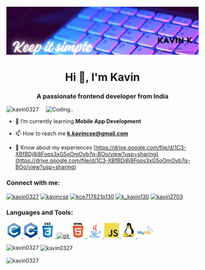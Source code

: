 ![logo](https://github.com/Kavin0327/Kavin0327/blob/main/Banner%20image.png)
<h1 align="center">Hi 👋, I'm Kavin</h1>
<h3 align="center">A passionate frontend developer from India</h3>
<img align="right" alt="Coding.." width="400" src="https://user-images.githubusercontent.com/55389276/140866485-8fb1c876-9a8f-4d6a-98dc-08c4981eaf70.gif">
<p align="left"> <img src="https://komarev.com/ghpvc/?username=kavin0327&label=Profile%20views&color=0e75b6&style=flat" alt="kavin0327" /> </p>

- 🌱 I’m currently learning **Mobile App Development**

- 📫 How to reach me **k.kavincse@gmail.com**

- 📄 Know about my experiences [https://drive.google.com/file/d/1C3-XBfBDj8i8Fops3xG5oOmOvb7q-BOo/view?usp=sharing](https://drive.google.com/file/d/1C3-XBfBDj8i8Fops3xG5oOmOvb7q-BOo/view?usp=sharing)

<h3 align="left">Connect with me:</h3>
<p align="left">
<a href="https://linkedin.com/in/kavin0327" target="blank"><img align="center" src="https://raw.githubusercontent.com/rahuldkjain/github-profile-readme-generator/master/src/images/icons/Social/linked-in-alt.svg" alt="kavin0327" height="30" width="40" /></a>
<a href="https://kaggle.com/kavincse" target="blank"><img align="center" src="https://raw.githubusercontent.com/rahuldkjain/github-profile-readme-generator/master/src/images/icons/Social/kaggle.svg" alt="kavincse" height="30" width="40" /></a>
<a href="https://www.codechef.com/users/kce717821p130" target="blank"><img align="center" src="https://cdn.jsdelivr.net/npm/simple-icons@3.1.0/icons/codechef.svg" alt="kce717821p130" height="30" width="40" /></a>
<a href="https://www.hackerrank.com/k_kavin130" target="blank"><img align="center" src="https://raw.githubusercontent.com/rahuldkjain/github-profile-readme-generator/master/src/images/icons/Social/hackerrank.svg" alt="k_kavin130" height="30" width="40" /></a>
<a href="https://www.leetcode.com/kavin2703" target="blank"><img align="center" src="https://raw.githubusercontent.com/rahuldkjain/github-profile-readme-generator/master/src/images/icons/Social/leet-code.svg" alt="kavin2703" height="30" width="40" /></a>
</p>

<h3 align="left">Languages and Tools:</h3>
<p align="left"> <a href="https://www.cprogramming.com/" target="_blank" rel="noreferrer"> <img src="https://raw.githubusercontent.com/devicons/devicon/master/icons/c/c-original.svg" alt="c" width="40" height="40"/> </a> <a href="https://www.w3schools.com/cpp/" target="_blank" rel="noreferrer"> <img src="https://raw.githubusercontent.com/devicons/devicon/master/icons/cplusplus/cplusplus-original.svg" alt="cplusplus" width="40" height="40"/> </a> <a href="https://www.w3schools.com/css/" target="_blank" rel="noreferrer"> <img src="https://raw.githubusercontent.com/devicons/devicon/master/icons/css3/css3-original-wordmark.svg" alt="css3" width="40" height="40"/> </a> <a href="https://git-scm.com/" target="_blank" rel="noreferrer"> <img src="https://www.vectorlogo.zone/logos/git-scm/git-scm-icon.svg" alt="git" width="40" height="40"/> </a> <a href="https://www.w3.org/html/" target="_blank" rel="noreferrer"> <img src="https://raw.githubusercontent.com/devicons/devicon/master/icons/html5/html5-original-wordmark.svg" alt="html5" width="40" height="40"/> </a> <a href="https://www.java.com" target="_blank" rel="noreferrer"> <img src="https://raw.githubusercontent.com/devicons/devicon/master/icons/java/java-original.svg" alt="java" width="40" height="40"/> </a> <a href="https://developer.mozilla.org/en-US/docs/Web/JavaScript" target="_blank" rel="noreferrer"> <img src="https://raw.githubusercontent.com/devicons/devicon/master/icons/javascript/javascript-original.svg" alt="javascript" width="40" height="40"/> </a> <a href="https://www.linux.org/" target="_blank" rel="noreferrer"> <img src="https://raw.githubusercontent.com/devicons/devicon/master/icons/linux/linux-original.svg" alt="linux" width="40" height="40"/> </a> <a href="https://www.mysql.com/" target="_blank" rel="noreferrer"> <img src="https://raw.githubusercontent.com/devicons/devicon/master/icons/mysql/mysql-original-wordmark.svg" alt="mysql" width="40" height="40"/> </a> </p>

<p><img align="left" src="https://github-readme-stats.vercel.app/api/top-langs?username=kavin0327&show_icons=true&locale=en&layout=compact" alt="kavin0327" /></p>

<p>&nbsp;<img align="center" src="https://github-readme-stats.vercel.app/api?username=kavin0327&show_icons=true&locale=en" alt="kavin0327" /></p>

<p><img align="center" src="https://github-readme-streak-stats.herokuapp.com/?user=kavin0327&" alt="kavin0327" /></p>
<!-- ![](https://leetcard.jacoblin.cool/Kavin2703?site=us) -->
